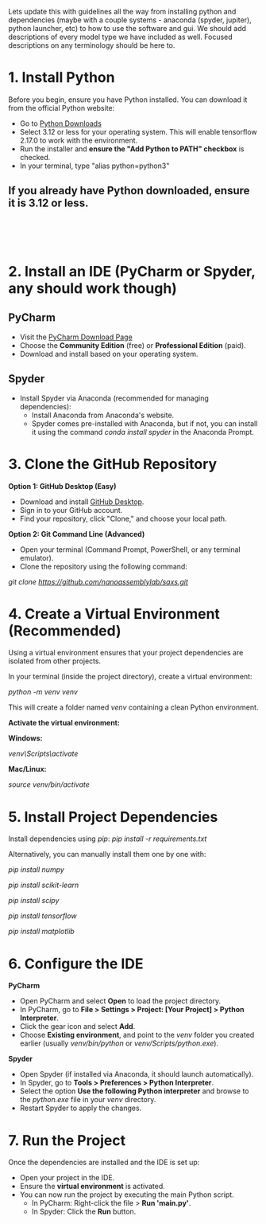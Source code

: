 Lets update this with guidelines all the way from installing python and dependencies (maybe with a couple systems - anaconda (spyder, jupiter), python launcher, etc) to how to use the software and gui. We should add descriptions of every model type we have included as well. Focused descriptions on any terminology should be here to. 

# 1. Install Python
Before you begin, ensure you have Python installed. You can download it from the official Python website:
- Go to [Python Downloads](https://www.python.org/downloads/)
- Select 3.12 or less for your operating system. This will enable tensorflow 2.17.0 to work with the environment.
- Run the installer and **ensure the "Add Python to PATH" checkbox** is checked.
- In your terminal, type "alias python=python3"
  
## **If you already have Python downloaded, ensure it is 3.12 or less.** 
<br><br><br>
# 2. Install an IDE (PyCharm or Spyder, any should work though)
   
## PyCharm
- Visit the [PyCharm Download Page](https://www.jetbrains.com/pycharm/download/)
- Choose the **Community Edition** (free) or **Professional Edition** (paid).
- Download and install based on your operating system.
  
## Spyder
- Install Spyder via Anaconda (recommended for managing dependencies):
  - Install Anaconda from Anaconda's website.
  - Spyder comes pre-installed with Anaconda, but if not, you can install it using the command *conda install spyder* in the Anaconda Prompt.
# 3. Clone the GitHub Repository

**Option 1: GitHub Desktop (Easy)**

- Download and install [GitHub Desktop](https://desktop.github.com/).
- Sign in to your GitHub account.
- Find your repository, click "Clone," and choose your local path.
  
**Option 2: Git Command Line (Advanced)**

- Open your terminal (Command Prompt, PowerShell, or any terminal emulator).
- Clone the repository using the following command:

*git clone https://github.com/nanoassemblylab/saxs.git*

# 4. Create a Virtual Environment (Recommended)
Using a virtual environment ensures that your project dependencies are isolated from other projects.

In your terminal (inside the project directory), create a virtual environment:

*python -m venv venv*

This will create a folder named *venv* containing a clean Python environment.

**Activate the virtual environment:**

**Windows:**

*venv\Scripts\activate*

**Mac/Linux:**

*source venv/bin/activate*

# 5. Install Project Dependencies
Install dependencies using *pip*:
*pip install -r requirements.txt*

Alternatively, you can manually install them one by one with:

*pip install numpy*

*pip install scikit-learn*

*pip install scipy*

*pip install tensorflow*

*pip install matplotlib*



# 6. Configure the IDE
**PyCharm**

- Open PyCharm and select **Open** to load the project directory.
- In PyCharm, go to **File > Settings > Project: [Your Project] > Python Interpreter**.
- Click the gear icon and select **Add**.
- Choose **Existing environment**, and point to the *venv* folder you created earlier (usually *venv/bin/python* or *venv/Scripts/python.exe*).

  
**Spyder**

- Open Spyder (if installed via Anaconda, it should launch automatically).
- In Spyder, go to **Tools > Preferences > Python Interpreter**.
- Select the option **Use the following Python interpreter** and browse to the *python.exe* file in your *venv* directory.
- Restart Spyder to apply the changes.

  
# 7. Run the Project
Once the dependencies are installed and the IDE is set up:

- Open your project in the IDE.
- Ensure the **virtual environment** is activated.
- You can now run the project by executing the main Python script.
  - In PyCharm: Right-click the file > **Run 'main.py'**.
  - In Spyder: Click the **Run** button.
